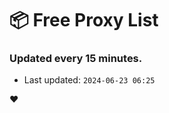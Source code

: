 # :package: Free Proxy List
### Updated every 15 minutes.

- Last updated: `2024-06-23 06:25`

:heart:
